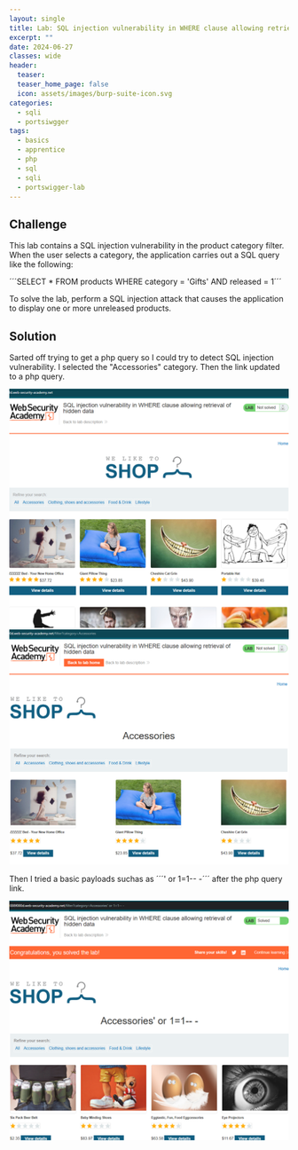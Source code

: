 ```yaml
---
layout: single
title: Lab: SQL injection vulnerability in WHERE clause allowing retrieval of hidden data
excerpt: ""
date: 2024-06-27
classes: wide
header:
  teaser:
  teaser_home_page: false
  icon: assets/images/burp-suite-icon.svg
categories:
  - sqli
  - portsiwgger
tags:
  - basics
  - apprentice
  - php
  - sql
  - sqli
  - portswigger-lab
---
```

## Challenge
This lab contains a SQL injection vulnerability in the product category filter. When the user selects a category, the application carries out a SQL query like the following:

´´´SELECT * FROM products WHERE category = 'Gifts' AND released = 1´´´

To solve the lab, perform a SQL injection attack that causes the application to display one or more unreleased products.


## Solution
Sarted off trying to get a php query so I could try to detect SQL injection vulnerability. I selected the "Accessories" category. Then the link updated to a php query.

![](/assets/images/ps-sql-lab1/labimg1.png)
![](/assets/images/ps-sql-lab1/labimg2.png)

Then I tried a basic payloads suchas as ´´´' or 1=1-- -´´´ after the php query link.

![](/assets/images/ps-sql-lab1/labimg3.png)